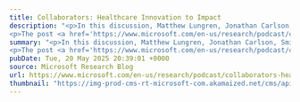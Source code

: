 ```yaml
---
title: Collaborators: Healthcare Innovation to Impact
description: "<p>In this discussion, Matthew Lungren, Jonathan Carlson, Smitha Saligrama, Will Guyman, and Cameron Runde explore how teams across Microsoft are working together to generate advanced AI capabilities and solutions for developers and clinicians around the globe. </p>
<p>The post <a href='https://www.microsoft.com/en-us/research/podcast/collaborators-healthcare-innovation-to-impact/'>Collaborators: Healthcare Innovation to Impact</a> appeared first on <a href='https://www.microsoft.com/en-us/research'>Microsoft Research</a>.</p>"
summary: "<p>In this discussion, Matthew Lungren, Jonathan Carlson, Smitha Saligrama, Will Guyman, and Cameron Runde explore how teams across Microsoft are working together to generate advanced AI capabilities and solutions for developers and clinicians around the globe. </p>
<p>The post <a href='https://www.microsoft.com/en-us/research/podcast/collaborators-healthcare-innovation-to-impact/'>Collaborators: Healthcare Innovation to Impact</a> appeared first on <a href='https://www.microsoft.com/en-us/research'>Microsoft Research</a>.</p>"
pubDate: Tue, 20 May 2025 20:39:01 +0000
source: Microsoft Research Blog
url: https://www.microsoft.com/en-us/research/podcast/collaborators-healthcare-innovation-to-impact/
thumbnail: "https://img-prod-cms-rt-microsoft-com.akamaized.net/cms/api/am/imageFileData/RE1Mu3b?ver=5c31&h=30"
---
```


